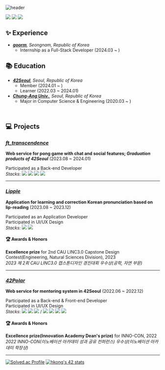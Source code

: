 ![header](https://capsule-render.vercel.app/api?type=waving&color=DCD6F7&height=260&section=header&text=Hyeonsol%20Kong&fontSize=60&fontColor=A6B1E1&fontAlignY=40&desc=sorah,%20hkong&descAlignY=52&descAlign=63&animation=fadeIn)

<a href="mailto:besyia0k0@gmail.com"><img src="https://img.shields.io/badge/Gmail-D14836?style=flat-square&logo=gmail&logoColor=white&link=mailto:besyia0k0@gmail.com"/></a>
<a href="https://www.linkedin.com/in/hyeonsolkong/"><img src="https://img.shields.io/badge/LinkedIn-0077B5?style=flat-square&logo=linkedin&logoColor=white"/></a>
<a href="https://velog.io/@besyia0k0"><img src="https://img.shields.io/badge/Velog-20C997?style=flat-square&logo=Velog&logoColor=white"/></a>

## ✨ Experience
* _**[goorm](https://goorm.co/)**, Seongnam, Republic of Korea_
    - Internship as a Full-Stack Developer (2024.03 ~ )

## 📚 Education
* _**[42Seoul](https://42seoul.kr/)**, Seoul, Republic of Korea_
    - Member (2024.01 ~ )
    - Learner (2022.03 ~ 2024.01)
* _**[Chung-Ang Univ.](https://www.cau.ac.kr/)**, Seoul, Republic of Korea_
    - Major in Computer Science & Engineering (2020.03 ~ )
<br/>

## 💻 Projects
### ***[ft_transcendence](https://github.com/42masterplan/ft_transcendence-back)***
**Web service for pong game with chat and social features; _Graduation products of 42Seoul_** (2023.08 ~ 2024.01)  

Participated as a Back-end Developer  
*Stacks*: 
<img src="https://img.shields.io/badge/NestJS-E0234E?style=flat-square&logo=NestJS&logoColor=white">
<img src="https://img.shields.io/badge/TypeScript-3178C6?style=flat-square&logo=TypeScript&logoColor=white">
<img src="https://img.shields.io/badge/Socket.io-010101?style=flat-square&logo=Socket.io&logoColor=white">
<img src="https://img.shields.io/badge/PostgreSQL-4169E1?style=flat-square&logo=PostgreSQL&logoColor=white">

---

### ***[Lipple](https://github.com/Cau-Lipple/lipple-app)***
**Application for learning and correction Korean pronunciation based on lip-reading** (2023.08 ~ 2023.12)

Participated as an Application Developer  
Participated in UI/UX Design  
*Stacks*: 
<img src="https://img.shields.io/badge/Flutter-02569B?style=flat-square&logo=Flutter&logoColor=white">
<img src="https://img.shields.io/badge/Figma-F24E1E?style=flat-square&logo=Figma&logoColor=white">

#### 🏆 Awards & Honors 
**Excellence prize** for 2nd CAU LINC3.0 Capstone Design Contest(Engineering, Natural Sciences Division), 2023  
*2023 제 2회 CAU LINC3.0 캡스톤디자인 경진대회 우수상(공학, 자연 부문)*

---

### ***[42Polar](https://github.com/42connected/polar-be)***
**Web service for mentoring system in 42Seoul** (2022.06 ~ 2022.12)

Participated as a Back-end & Front-end Developer  
Participated in UI/UX Design  
*Stacks*: 
<img src="https://img.shields.io/badge/NestJS-E0234E?style=flat-square&logo=NestJS&logoColor=white">
<img src="https://img.shields.io/badge/TypeScript-3178C6?style=flat-square&logo=TypeScript&logoColor=white">
<img src="https://img.shields.io/badge/PostgreSQL-4169E1?style=flat-square&logo=PostgreSQL&logoColor=white">
/
<img src="https://img.shields.io/badge/React-61DAFB?style=flat-square&logo=React&logoColor=white">
<img src="https://img.shields.io/badge/TypeScript-3178C6?style=flat-square&logo=TypeScript&logoColor=white">
<img src="https://img.shields.io/badge/StyledComponents-DB7093?style=flat-square&logo=styled-components&logoColor=white">
<img src="https://img.shields.io/badge/Figma-F24E1E?style=flat-square&logo=Figma&logoColor=white">


#### 🏆 Awards & Honors
**Excellence prize(Innovation Academy Dean's prize)** for INNO-CON, 2022  
*2022 INNO-CON(이노베이션 아카데미 성과 공유 컨퍼런스) 우수상(이노베이션 아카데미 학장상)*

---


  
[![Solved.ac Profile](http://mazassumnida.wtf/api/v2/generate_badge?boj=besyia0k0)](https://solved.ac/besyia0k0)
[![hkong's 42 stats](https://badge42.vercel.app/api/v2/cl1nasz59003509mr46v2ku1d/stats?cursusId=21&coalitionId=85)](https://github.com/JaeSeoKim/badge42)

